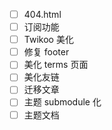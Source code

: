 - [ ] 404.html
- [ ] 订阅功能
- [ ] Twikoo 美化
- [ ] 修复 footer
- [ ] 美化 terms 页面
- [ ] 美化友链
- [ ] 迁移文章
- [ ] 主题 submodule 化
- [ ] 主题文档